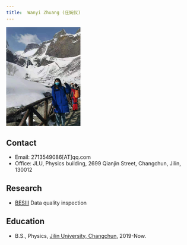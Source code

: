 ```yaml
---
title:  Wanyi Zhuang (庄婉仪)
---
```


<img src="/images/Wanyi_Zhuang.jpg" width="200"/>

## Contact

- Email: 2713549086[AT]qq.com
- Office: JLU, Physics building, 2699 Qianjin Street, Changchun, Jilin, 130012

## Research
- [BESIII](http://bes3.ihep.ac.cn)  Data quality inspection

## Education
- B.S., Physics, [Jilin University, Changchun](http://www.usc.edu.cn/), 2019-Now.
